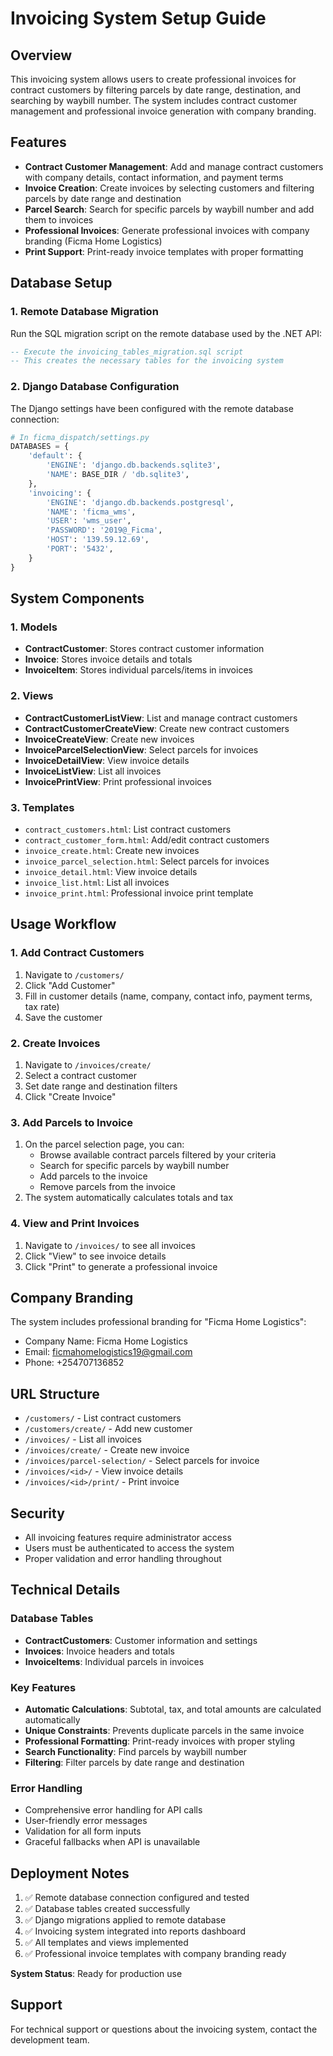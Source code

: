 # Invoicing System Setup Guide

## Overview
This invoicing system allows users to create professional invoices for contract customers by filtering parcels by date range, destination, and searching by waybill number. The system includes contract customer management and professional invoice generation with company branding.

## Features
- **Contract Customer Management**: Add and manage contract customers with company details, contact information, and payment terms
- **Invoice Creation**: Create invoices by selecting customers and filtering parcels by date range and destination
- **Parcel Search**: Search for specific parcels by waybill number and add them to invoices
- **Professional Invoices**: Generate professional invoices with company branding (Ficma Home Logistics)
- **Print Support**: Print-ready invoice templates with proper formatting

## Database Setup

### 1. Remote Database Migration
Run the SQL migration script on the remote database used by the .NET API:

```sql
-- Execute the invoicing_tables_migration.sql script
-- This creates the necessary tables for the invoicing system
```

### 2. Django Database Configuration
The Django settings have been configured with the remote database connection:

```python
# In ficma_dispatch/settings.py
DATABASES = {
    'default': {
        'ENGINE': 'django.db.backends.sqlite3',
        'NAME': BASE_DIR / 'db.sqlite3',
    },
    'invoicing': {
        'ENGINE': 'django.db.backends.postgresql',
        'NAME': 'ficma_wms',
        'USER': 'wms_user',
        'PASSWORD': '2019@_Ficma',
        'HOST': '139.59.12.69',
        'PORT': '5432',
    }
}
```

## System Components

### 1. Models
- **ContractCustomer**: Stores contract customer information
- **Invoice**: Stores invoice details and totals
- **InvoiceItem**: Stores individual parcels/items in invoices

### 2. Views
- **ContractCustomerListView**: List and manage contract customers
- **ContractCustomerCreateView**: Create new contract customers
- **InvoiceCreateView**: Create new invoices
- **InvoiceParcelSelectionView**: Select parcels for invoices
- **InvoiceDetailView**: View invoice details
- **InvoiceListView**: List all invoices
- **InvoicePrintView**: Print professional invoices

### 3. Templates
- `contract_customers.html`: List contract customers
- `contract_customer_form.html`: Add/edit contract customers
- `invoice_create.html`: Create new invoices
- `invoice_parcel_selection.html`: Select parcels for invoices
- `invoice_detail.html`: View invoice details
- `invoice_list.html`: List all invoices
- `invoice_print.html`: Professional invoice print template

## Usage Workflow

### 1. Add Contract Customers
1. Navigate to `/customers/`
2. Click "Add Customer"
3. Fill in customer details (name, company, contact info, payment terms, tax rate)
4. Save the customer

### 2. Create Invoices
1. Navigate to `/invoices/create/`
2. Select a contract customer
3. Set date range and destination filters
4. Click "Create Invoice"

### 3. Add Parcels to Invoice
1. On the parcel selection page, you can:
   - Browse available contract parcels filtered by your criteria
   - Search for specific parcels by waybill number
   - Add parcels to the invoice
   - Remove parcels from the invoice
2. The system automatically calculates totals and tax

### 4. View and Print Invoices
1. Navigate to `/invoices/` to see all invoices
2. Click "View" to see invoice details
3. Click "Print" to generate a professional invoice

## Company Branding
The system includes professional branding for "Ficma Home Logistics":
- Company Name: Ficma Home Logistics
- Email: ficmahomelogistics19@gmail.com
- Phone: +254707136852

## URL Structure
- `/customers/` - List contract customers
- `/customers/create/` - Add new customer
- `/invoices/` - List all invoices
- `/invoices/create/` - Create new invoice
- `/invoices/parcel-selection/` - Select parcels for invoice
- `/invoices/<id>/` - View invoice details
- `/invoices/<id>/print/` - Print invoice

## Security
- All invoicing features require administrator access
- Users must be authenticated to access the system
- Proper validation and error handling throughout

## Technical Details

### Database Tables
- **ContractCustomers**: Customer information and settings
- **Invoices**: Invoice headers and totals
- **InvoiceItems**: Individual parcels in invoices

### Key Features
- **Automatic Calculations**: Subtotal, tax, and total amounts are calculated automatically
- **Unique Constraints**: Prevents duplicate parcels in the same invoice
- **Professional Formatting**: Print-ready invoices with proper styling
- **Search Functionality**: Find parcels by waybill number
- **Filtering**: Filter parcels by date range and destination

### Error Handling
- Comprehensive error handling for API calls
- User-friendly error messages
- Validation for all form inputs
- Graceful fallbacks when API is unavailable

## Deployment Notes
1. ✅ Remote database connection configured and tested
2. ✅ Database tables created successfully
3. ✅ Django migrations applied to remote database
4. ✅ Invoicing system integrated into reports dashboard
5. ✅ All templates and views implemented
6. ✅ Professional invoice templates with company branding ready

**System Status**: Ready for production use

## Support
For technical support or questions about the invoicing system, contact the development team. 